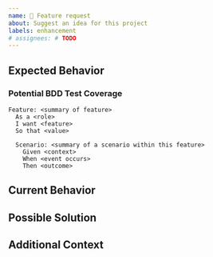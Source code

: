 ```yaml
---
name: 🚀 Feature request
about: Suggest an idea for this project
labels: enhancement
# assignees: # TODO
---
```


<!-- Provide a general summary of the issue in the Title above -->

## Expected Behavior
<!-- Tell us how it should work -->

### Potential BDD Test Coverage

```gherkin
Feature: <summary of feature>
  As a <role>
  I want <feature>
  So that <value>

  Scenario: <summary of a scenario within this feature>
    Given <context>
    When <event occurs>
    Then <outcome>
```

## Current Behavior
<!-- Explain the difference from current behaviour -->
<!-- A clear and concise description of what the problem is may help. For example: "I'm always frustrated when [...]" -->

## Possible Solution
<!-- Not obligatory, but suggest ideas how to implement the addition or change -->

## Additional Context
<!-- Add any other context or screenshots about the feature request here -->
<!-- How has this issue affected you? What are you trying to accomplish? -->
<!-- Providing context helps us come up with a solution that is most useful in the real world -->
